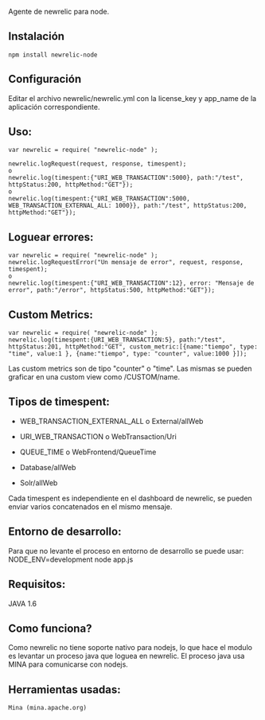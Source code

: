 Agente de newrelic para node.

## Instalación
	npm install newrelic-node

## Configuración
Editar el archivo newrelic/newrelic.yml con la license_key y app_name de la aplicación correspondiente.

## Uso:
	var newrelic = require( "newrelic-node" );
	
	newrelic.logRequest(request, response, timespent);
	o
	newrelic.log(timespent:{"URI_WEB_TRANSACTION":5000}, path:"/test", httpStatus:200, httpMethod:"GET"});
	o
	newrelic.log(timespent:{"URI_WEB_TRANSACTION":5000, WEB_TRANSACTION_EXTERNAL_ALL: 1000}}, path:"/test", httpStatus:200, httpMethod:"GET"});
	
## Loguear errores:
	var newrelic = require( "newrelic-node" );
	newrelic.logRequestError("Un mensaje de error", request, response, timespent);
	o
	newrelic.log(timespent:{"URI_WEB_TRANSACTION":12}, error: "Mensaje de error", path:"/error", httpStatus:500, httpMethod:"GET"});		

## Custom Metrics:
	var newrelic = require( "newrelic-node" );
	newrelic.log(timespent:{URI_WEB_TRANSACTION:5}, path:"/test", httpStatus:201, httpMethod:"GET", custom_metric:[{name:"tiempo", type: "time", value:1 }, {name:"tiempo", type: "counter", value:1000 }]);

Las custom metrics son de tipo "counter" o "time". Las mismas se pueden graficar en una custom view como /CUSTOM/name.

## Tipos de timespent:
- WEB_TRANSACTION_EXTERNAL_ALL o External/allWeb

- URI_WEB_TRANSACTION o WebTransaction/Uri

- QUEUE_TIME o WebFrontend/QueueTime

- Database/allWeb

- Solr/allWeb

Cada timespent es independiente en el dashboard de newrelic, se pueden enviar varios concatenados en el mismo mensaje.


## Entorno de desarrollo:
Para que no levante el proceso en entorno de desarrollo se puede usar:
	NODE_ENV=development node app.js

## Requisitos:
JAVA 1.6

## Como funciona?
Como newrelic no tiene soporte nativo para nodejs, lo que hace el modulo es levantar un proceso java que loguea en newrelic. El proceso java usa MINA para comunicarse con nodejs.

## Herramientas usadas:
	Mina (mina.apache.org)


